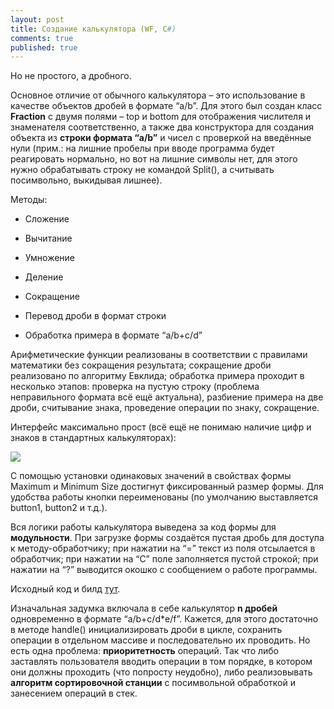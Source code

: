 ```yaml
---
layout: post
title: Создание калькулятора (WF, C#)
comments: true
published: true
---
```

Но не простого, а дробного.

Основное отличие от обычного калькулятора – это использование в качестве объектов дробей в формате “a/b”. 
Для этого был создан класс **Fraction** с двумя полями – top и bottom для отображения числителя и знаменателя соответственно, а также два конструктора для создания объекта из **строки формата “a/b”** и чисел с проверкой на введённые нули (прим.: на лишние пробелы при вводе программа будет реагировать нормально, но вот на лишние символы нет, для этого нужно обрабатывать строку не командой Split(), а считывать посимвольно, выкидывая лишнее).

Методы:
* Сложение

* Вычитание

* Умножение

* Деление

* Сокращение

* Перевод дроби в формат строки

* Обработка примера в формате “a/b+c/d”

Арифметические функции реализованы в соответствии с правилами математики без сокращения результата; 
сокращение дроби реализовано по алгоритму Евклида; 
обработка примера проходит в несколько этапов: проверка на пустую строку (проблема неправильного формата всё ещё актуальна), разбиение примера на две дроби, считывание знака, проведение операции по знаку, сокращение. 

Интерфейс максимально прост (всё ещё не понимаю наличие цифр и знаков в стандартных калькуляторах):

![]({{site.baseurl}}/images/fractioncalc.png)

С помощью установки одинаковых значений в свойствах формы Maximum и Minimum Size достигнут фиксированный размер формы. Для удобства работы кнопки переименованы (по умолчанию выставляется button1, button2 и т.д.). 

Вся логики работы калькулятора выведена за код формы для **модульности**. 
При загрузке формы создаётся пустая дробь для доступа к методу-обработчику; 
при нажатии на “=” текст из поля отсылается в обработчик; при нажатии на “С” поле заполняется пустой строкой; 
при нажатии на “?” выводится окошко с сообщением о работе программы.

Исходный код и билд [тут](https://github.com/deadmadara/SimpleFractionCalculator).

Изначальная задумка включала в себе калькулятор **n дробей** одновременно в формате “a/b+c/d*e/f”. Кажется, для этого достаточно в методе handle() инициализировать дроби в цикле, сохранить операции в отдельном массиве и последовательно их проводить. Но есть одна проблема: **приоритетность** операций. Так что либо заставлять пользователя вводить операции в том порядке, в котором они должны проходить (что попросту неудобно), либо реализовывать **алгоритм сортировочной станции** с посимвольной обработкой и занесением операций в стек. 

